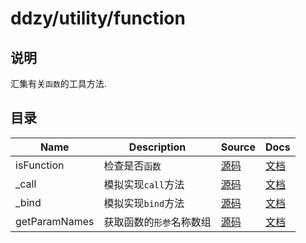 # ddzy/utility/function

## 说明

汇集有关`函数`的工具方法.

## 目录

| Name          | Description              | Source             | Docs                                                                                           |
| ------------- | ------------------------ | ------------------ | ---------------------------------------------------------------------------------------------- |
| isFunction    | 检查是否`函数`           | [源码](./index.ts) | [文档](https://ddzy.gitbook.io/ts-utility-plugins-docs/utility/utility-function/isfunction)    |
| _call         | 模拟实现`call`方法       | [源码](./index.ts) | [文档](https://ddzy.gitbook.io/ts-utility-plugins-docs/utility/utility-function/_call)         |
| _bind         | 模拟实现`bind`方法       | [源码](./index.ts) | [文档](https://ddzy.gitbook.io/ts-utility-plugins-docs/utility/utility-function/_bind)         |
| getParamNames | 获取函数的`形参`名称数组 | [源码](./index.ts) | [文档](https://ddzy.gitbook.io/ts-utility-plugins-docs/utility/utility-function/getparamnames) |
